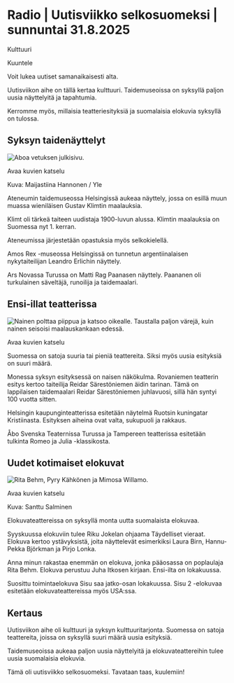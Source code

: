 # Radio | Uutisviikko selkosuomeksi | sunnuntai 31.8.2025

Kulttuuri

Kuuntele

Voit lukea uutiset samanaikaisesti alta.

Uutisviikon aihe on tällä kertaa kulttuuri. Taidemuseoissa on syksyllä paljon uusia näyttelyitä ja tapahtumia.

Kerromme myös, millaisia teatteriesityksiä ja suomalaisia elokuvia syksyllä on tulossa.

## Syksyn taidenäyttelyt

![Aboa vetuksen julkisivu. ](https://images.cdn.yle.fi/image/upload/c_crop,h_3078,w_5472,x_0,y_476/ar_1.7777777777777777,c_fill,g_faces,h_431,w_767/dpr_1.0/q_auto:eco/f_auto/fl_lossy/v1697803686/39-118922565326d5883e29)

Avaa kuvien katselu

Kuva: Maijastiina Hannonen / Yle

Ateneumin taidemuseossa Helsingissä aukeaa näyttely, jossa on esillä muun muassa wieniläisen Gustav Klimtin maalauksia.

Klimt oli tärkeä taiteen uudistaja 1900-luvun alussa. Klimtin maalauksia on Suomessa nyt 1. kerran.

Ateneumissa järjestetään opastuksia myös selkokielellä.

Amos Rex -museossa Helsingissä on tunnetun argentiinalaisen nykytaiteilijan Leandro Erlichin näyttely.

Ars Novassa Turussa on Matti Rag Paanasen näyttely. Paananen oli turkulainen säveltäjä, runoilija ja taidemaalari.

## Ensi-illat teatterissa

![Nainen polttaa piippua ja katsoo oikealle. Taustalla paljon värejä, kuin nainen seisoisi maalauskankaan edessä.](https://images.cdn.yle.fi/image/upload/c_crop,h_1080,w_1920,x_0,y_40/ar_1.7777777777777777,c_fill,g_faces,h_431,w_767/dpr_1.0/q_auto:eco/f_auto/fl_lossy/v1754654191/39-15046136895e5677643b)

Avaa kuvien katselu

Suomessa on satoja suuria tai pieniä teattereita. Siksi myös uusia esityksiä on suuri määrä.

Monessa syksyn esityksessä on naisen näkökulma. Rovaniemen teatterin esitys kertoo taiteilija Reidar Särestöniemen äidin tarinan. Tämä on lappilaisen taidemaalari Reidar Särestöniemen juhlavuosi, sillä hän syntyi 100 vuotta sitten.

Helsingin kaupunginteatterissa esitetään näytelmä Ruotsin kuningatar Kristiinasta. Esityksen aiheina ovat valta, sukupuoli ja rakkaus.

Åbo Svenska Teaternissa Turussa ja Tampereen teatterissa esitetään tulkinta Romeo ja Julia -klassikosta.

## Uudet kotimaiset elokuvat

![Rita Behm, Pyry Kähkönen ja Mimosa Willamo.](https://images.cdn.yle.fi/image/upload/c_crop,h_4463,w_7935,x_16,y_88/ar_1.7777777777777777,c_fill,g_faces,h_431,w_767/dpr_1.0/q_auto:eco/f_auto/fl_lossy/v1725356306/39-134284366d6d846066ce)

Avaa kuvien katselu

Kuva: Santtu Salminen

Elokuvateattereissa on syksyllä monta uutta suomalaista elokuvaa.

Syyskuussa elokuviin tulee Riku Jokelan ohjaama Täydelliset vieraat. Elokuva kertoo ystävyksistä, joita näyttelevät esimerkiksi Laura Birn, Hannu-Pekka Björkman ja Pirjo Lonka.

Anna minun rakastaa enemmän on elokuva, jonka pääosassa on poplaulaja Rita Behm. Elokuva perustuu Juha Itkosen kirjaan. Ensi-ilta on lokakuussa.

Suosittu toimintaelokuva Sisu saa jatko-osan lokakuussa. Sisu 2 -elokuvaa esitetään elokuvateattereissa myös USA:ssa.

## Kertaus

Uutisviikon aihe oli kulttuuri ja syksyn kulttuuritarjonta. Suomessa on satoja teattereita, joissa on syksyllä suuri määrä uusia esityksiä.

Taidemuseoissa aukeaa paljon uusia näyttelyitä ja elokuvateattereihin tulee uusia suomalaisia elokuvia.

Tämä oli uutisviikko selkosuomeksi. Tavataan taas, kuulemiin!
